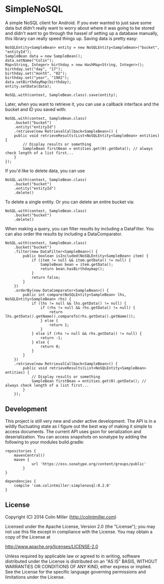 SimpleNoSQL
===========

A simple NoSQL client for Android. If you ever wanted to just save some data but didn't really want to worry about
where it was going to be stored and didn't want to go through the hassel of setting up a database manually, this
library can really speed things up. Saving data is pretty easy:

    NoSQLEntity<SampleBean> entity = new NoSQLEntity<SampleBean>("bucket", "entityId");
	SampleBean data = new SampleBean();
	data.setName("Colin");
	Map<String, Integer> birthday = new HashMap<String, Integer>();
	birthday.set("day", "17");
	birthday.set("month", "02");
	birthday.set("year", "1982");
	data.setBirthdayMap(birthday);
	entity.setData(data);

    NoSQL.with(context, SampleBean.class).save(entity);

Later, when you want to retrieve it, you can use a callback interface and the bucket and ID you saved with:

    NoSQL.with(context, SampleBean.class)
        .bucket("bucket")
        .entity("entityId")
        .retrieve(new RetrievalCallback<SampleBean>() {
		public void retrieveResults(List<NoSQLEntity<SampleBean> entities) {
			// Display results or something	
			SampleBean firstBean = entities.get(0).getData(); // always check length of a list first...
		}	
	});

If you'd like to delete data, you can use

    NoSQL.with(context, SampleBean.class)
        .bucket("bucket")
        .entity("entityId")
        .delete()

To delete a single entity. Or you can delete an entire bucket via:

    NoSQL.with(context, SampleBean.class)
        .bucket("bucket")
        .delete()

When making a query, you can filter results by including a DataFilter. You can also order the results by including a
DataComparator.

    NoSQL.with(context, SampleBean.class)
        .bucket("bucket")
        .filter(new DataFilter<SampleBean>() {
            public boolean isIncluded(NoSQLEntity<SampleBean> item) {
                if (item != null && item.getData() != null) {
                    SampleBean bean = item.getData();
                    return bean.hasBirthdaymap();
                }
                return false;
            }
        })
        .orderBy(new DataComparator<SampleBean>() {
            public int compare(NoSQLEntity<SampleBean> lhs, NoSQLEntity<SampleBean> rhs) {
                if (lhs != null && lhs.getData() != null) {
                    if (rhs != null && rhs.getData() != null) {
                        return lhs.getData().getName().compareTo(rhs.getData().getName());
                    } else {
                        return 1;
                    }
                } else if (rhs != null && rhs.getData() != null) {
                    return -1;
                } else {
                    return 0;
                }
            }
        })
        .retrieve(new RetrievalCallback<SampleBean>() {
            public void retrieveResults(List<NoSQLEntity<SampleBean> entities) {
                // Display results or something
                SampleBean firstBean = entities.get(0).getData(); // always check length of a list first...
            }
        });

Development
-----------
This project is still very new and under active development. The API is in a wildly fluctuating state as I figure out
the best way of making it simple to access documents. The current API uses gson for serialization and deserialization.
You can access snapshots on sonatype by adding the following to your modules build.gradle:

    repositories {
	    mavenCentral()
	    maven {
		        url 'https://oss.sonatype.org/content/groups/public'
		    }
	}

    dependencies {
	    compile 'com.colintmiller:simplenosql:0.2.0'
	}

License
-------

Copyright (C) 2014 Colin Miller (http://colintmiller.com)

Licensed under the Apache License, Version 2.0 (the "License");
you may not use this file except in compliance with the License.
You may obtain a copy of the License at

  http://www.apache.org/licenses/LICENSE-2.0

Unless required by applicable law or agreed to in writing, software
distributed under the License is distributed on an "AS IS" BASIS,
WITHOUT WARRANTIES OR CONDITIONS OF ANY KIND, either express or implied.
See the License for the specific language governing permissions and
limitations under the License.